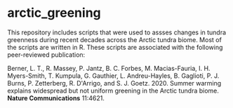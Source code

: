 # arctic_greening
This repository includes scripts that were used to assses changes in tundra greenness during recent decades across the Arctic tundra biome. Most of the scripts are written in R. These scripts are associated with the following peer-reviewed publication: 

Berner, L. T., R. Massey, P. Jantz, B. C. Forbes, M. Macias-Fauria, I. H. Myers-Smith, T. Kumpula, G. Gauthier, L. Andreu-Hayles, B. Gaglioti, P. J. Burns, P. Zetterberg, R. D'Arrigo, and S. J. Goetz. 2020. Summer warming explains widespread but not uniform greening in the Arctic tundra biome. **Nature Communications** 11:4621.
